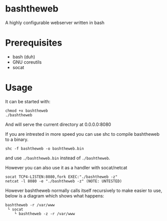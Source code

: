 # bashtheweb
A highly configurable webserver written in bash

# Prerequisites
 - bash (duh)
 - GNU coreutils
 - socat

# Usage
It can be started with:
```
chmod +x bashtheweb
./bashtheweb
```
And will serve the current directory at 0.0.0.0:8080

If you are intrested in more speed you can use shc to compile bashtheweb to a binary.
```
shc -f bashtheweb -o bashtheweb.bin
```
and use `./bashtheweb.bin` instead of `./bashtheweb`.

However you can also use it as a handler with socat/netcat
```
socat TCP4-LISTEN:8080,fork EXEC:"./bashtheweb -z"
netcat -l 8080 -e "./bashtheweb -z" (NOTE: UNTESTED)
```

However bashtheweb normally calls itself recursively to make easier to use, below is a diagram which shows what happens:
```
bashtheweb -r /var/www
 └ socat
    └ bashtheweb -z -r /var/www
```
